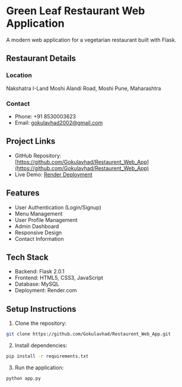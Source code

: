 # Green Leaf Restaurant Web Application

A modern web application for a vegetarian restaurant built with Flask.

## Restaurant Details

### Location
Nakshatra I-Land
Moshi Alandi Road, Moshi
Pune, Maharashtra

### Contact
- Phone: +91 8530003623
- Email: gokulavhad2002@gmail.com

## Project Links
- GitHub Repository: [https://github.com/Gokulavhad/Restaurent_Web_App](https://github.com/Gokulavhad/Restaurent_Web_App)
- Live Demo: [Render Deployment](https://restaurent-web-app.onrender.com)

## Features
- User Authentication (Login/Signup)
- Menu Management
- User Profile Management
- Admin Dashboard
- Responsive Design
- Contact Information

## Tech Stack
- Backend: Flask 2.0.1
- Frontend: HTML5, CSS3, JavaScript
- Database: MySQL
- Deployment: Render.com

## Setup Instructions
1. Clone the repository:
```bash
git clone https://github.com/Gokulavhad/Restaurent_Web_App.git
```

2. Install dependencies:
```bash
pip install -r requirements.txt
```

3. Run the application:
```bash
python app.py
